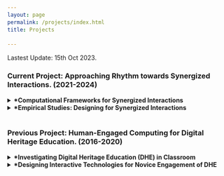 ```yaml
---
layout: page
permalink: /projects/index.html
title: Projects

---
```


Lastest Update: 15th Oct 2023.

### Current Project: Approaching Rhythm towards Synergized Interactions. (2021-2024)

<details>
  <summary><strong><span class="star">*</span>Computational Frameworks for Synergized Interactions</strong></summary>
  <p>
    Coming Soon...
  </p>
</details>



<details>
  <summary><strong><span class="star">*</span>Empirical Studies: Designing for Synergized Interactions</strong></summary>
  <p>
    Coming Soon...
  </p>
</details>

<br>

### Previous Project: Human-Engaged Computing for Digital Heritage Education. (2016-2020)

<details>
  <summary><strong><span class="star">*</span>Investigating Digital Heritage Education (DHE) in Classroom</strong></summary>
  <p>
   In the DHE classroom, students use digital tools to assist in understanding intangible cultural heritage (ICH), which comprises intricate knowledge. However, studentsmay still encounter obstacles when trying to produce creative designs. To address this issue, we propose a framework that adopts a <strong>human-engaged computing</strong> perspective to enhance the understanding and design of ICHthrough phased synergized engagement between engaged students and engaging digital tools. To validate the effectiveness of the proposed framework, we designed, implemented, and tracked Cantonese Porcelain (CP) Creative Design courses over five years.<br><img src="/images/dhe.jpg"><br>
    <ol>
      <li>Tan, P., Ren, X., Cheng, Z., & Ji, Y. (2023). <strong>A framework for students’ digital heritage education in the classroom-a human-engaged computing perspective.</strong> Education and Information Technologies, 1-23.</li><br>
      <li>Lu, Z., Tan, P., Ji, Y., & Ma, X. (2022, June). <strong>The Crafts+ Fabrication Workshop: Engaging Students with Intangible Cultural Heritage-Oriented Creative Design.</strong> In Designing Interactive Systems Conference (pp. 1071-1084).</li><br>
      <li>Tan, P., Ji, Y., & Xu, Y. (2021, September). <strong>Rethinking of Intangible Cultural Heritage Teaching with Creative Programming in China.</strong> In 2021 IEEE 4th International Conference on Multimedia Information Processing and Retrieval (MIPR) (pp. 299-302). IEEE.</li><br>
    </ol>
  </p>
</details>



<details>
  <summary><strong><span class="star">*</span>Designing Interactive Technologies for Novice Engagement of DHE</strong></summary>
  <p>
    The purpose of this project is to explore interactive technologies for learning Intangible Cultural Heritage (ICH) through embodied interaction, with a focus on learning and experience with traditional <strong>Cantonese Porcelain</strong> crafting. In addition to exploring the effects of various interactive technologies on learning ICH, we also place particular emphasis on the positive implications of integrating mobile augmented reality technology with physical ICH materials as a novel perspective for enhancing novice engagement and understanding of ICH.<br><img src="/images/webar.jpg"><br>
    <ol>
      <li>Ji, Y., Tan, P., & Hills, D. (2020). <strong>Chinese traditional handicraft education using AR content.</strong> Leonardo, 53(2), 199-200.</li><br>
      <li>Tan, P., Hills, D., Ji, Y., & Feng, K. (2020, April). <strong>Case study: creating embodied interaction with learning intangible cultural heritage through WebAR.</strong> In Extended Abstracts of the 2020 CHI Conference on Human Factors in Computing Systems (pp. 1-6).</li><br>
      <li>Tan, P., Ji, Y., Hills, D., & Fu, T. (2019). <strong>Bridging knowledge between craftsman and learner in Chinese intangible cultural heritage through WebAR.</strong> In SIGGRAPH ASIA Art Gallery/Art Papers (pp. 1-5).</li><br>
    </ol>
  </p>
</details>

<br>